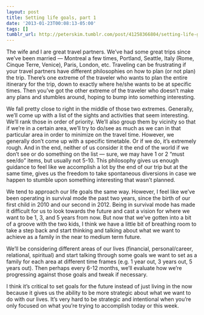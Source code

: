 ```yaml
---
layout: post
title: Setting life goals, part 1
date: '2013-01-23T00:08:13-05:00'
tags: []
tumblr_url: http://peterskim.tumblr.com/post/41258366804/setting-life-goals-part-1
---
```

The wife and I are great travel partners. We’ve had some great trips since we’ve been married — Montreal a few times, Portland, Seattle, Italy (Rome, Cinque Terre, Venice), Paris, London, etc. Traveling can be frustrating if your travel partners have different philosophies on how to plan (or not plan) the trip. There’s one extreme of the traveler who wants to plan the entire itinerary for the trip, down to exactly where he/she wants to be at specific times. Then you’ve got the other extreme of the traveler who doesn’t make any plans and stumbles around, hoping to bump into something interesting.

We fall pretty close to right in the middle of those two extremes. Generally, we’ll come up with a list of the sights and activities that seem interesting. We’ll rank those in order of priority. We’ll also group them by vicinity so that if we’re in a certain area, we’ll try to do/see as much as we can in that particular area in order to minimize on the travel time. However, we generally don’t come up with a specific timetable. Or if we do, it’s extremely rough. And in the end, neither of us consider it the end of the world if we don’t see or do something on the list — sure, we may have 1 or 2 “must see/do” items, but usually not 5-10. This philosophy gives us enough guidance to feel like we accomplish a lot by the end of our trip but at the same time, gives us the freedom to take spontaneous diversions in case we happen to stumble upon something interesting that wasn’t planned.

We tend to approach our life goals the same way. However, I feel like we’ve been operating in survival mode the past two years, since the birth of our first child in 2010 and our second in 2012. Being in survival mode has made it difficult for us to look towards the future and cast a vision for where we want to be 1, 3, and 5 years from now. But now that we’ve gotten into a bit of a groove with the two kids, I think we have a little bit of breathing room to take a step back and start thinking and talking about what we want to achieve as a family in the near to medium term future.

We’ll be considering different areas of our lives (financial, personal/career, relational, spiritual) and start talking through some goals we want to set as a family for each area at different time frames (e.g. 1 year out, 3 years out, 5 years out). Then perhaps every 6-12 months, we’ll evaluate how we’re progressing against those goals and tweak if necessary.

I think it’s critical to set goals for the future instead of just living in the now because it gives us the ability to be more strategic about what we want to do with our lives. It’s very hard to be strategic and intentional when you’re only focused on what you’re trying to accomplish today or this week. 
